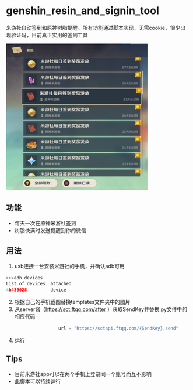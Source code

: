 # genshin_resin_and_signin_tool
米游社自动签到和原神树脂提醒。所有功能通过脚本实现，无需cookie，很少出现验证码，目前真正实用的签到工具

<img src="https://github.com/goldencorner/dataset/blob/main/_images/demo_resin.png" alt="demo_resin" width="388" height="400">

## 功能
- 每天一次在原神米游社签到
- 树脂快满时发送提醒到你的微信
## 用法
1. usb连接一台安装米游社的手机，并确认adb可用
```c
>>>adb devices
List of devices  attached
4b439028         device
```

2. 根据自己的手机截图替换templates文件夹中的图片
3. 从server酱（https://sct.ftqq.com/after ）获取SendKey并替换.py文件中的相应代码
```python
                    url = "https://sctapi.ftqq.com/{SendKey}.send"
```
4. 运行
## Tips
- 目前米游社app可以在两个手机上登录同一个账号而互不影响
- 此脚本可以持续运行
